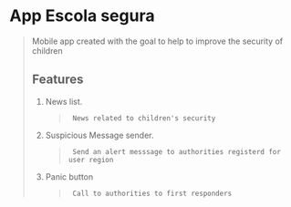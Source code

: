 # App Escola segura

> Mobile app created with the goal to help to improve the security of children
>
> ## Features
>
> 1.  News list.
>     >      News related to children's security
> 2.  Suspicious Message sender.
>     >      Send an alert messsage to authorities registerd for user region
> 3.  Panic button
>     >      Call to authorities to first responders
